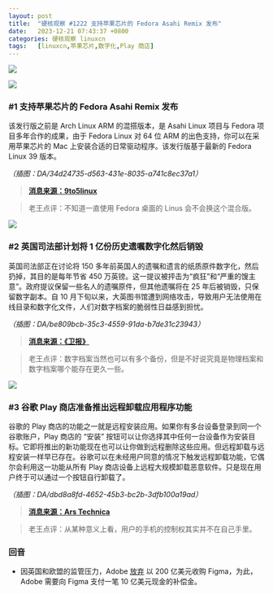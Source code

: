 ```yaml
---
layout: post
title:	"硬核观察 #1222 支持苹果芯片的 Fedora Asahi Remix 发布"
date:	2023-12-21 07:43:37 +0800 
categories:	硬核观察 linuxcn 
tags:	[linuxcn,苹果芯片,数字化,Play 商店]
---
```



![](/Asserts/Images//attachment/album/202312/21/074226fvm960mvkv6mymn9.jpg)


![](/Asserts/Images//attachment/album/202312/21/074239ipe5aq22e3022y51.png)


### #1 支持苹果芯片的 Fedora Asahi Remix 发布


该发行版之前是 Arch Linux ARM 的混搭版本，是 Asahi Linux 项目与 Fedora 项目多年合作的成果，由于 Fedora Linux 对 64 位 ARM 的出色支持，你可以在采用苹果芯片的 Mac 上安装合适的日常驱动程序。该发行版基于最新的 Fedora Linux 39 版本。


*（插图：DA/34d24735-d563-431e-8035-a741c8ec37a1）*



> 
> **[消息来源：9to5linux](https://9to5linux.com/fedora-asahi-remix-officially-released-for-apple-silicon-macs)**
> 
> 
> 



> 
> 老王点评：不知道一直使用 Fedora 桌面的 Linus 会不会换这个混合版。
> 
> 
> 


![](/Asserts/Images//attachment/album/202312/21/074255vl0nbhnttcc06vtt.png)


### #2 英国司法部计划将 1 亿份历史遗嘱数字化然后销毁


英国司法部正在讨论将 150 多年前英国人的遗嘱和遗言的纸质原件数字化，然后扔掉，其目的是每年节省 450 万英镑。这一提议被抨击为“疯狂”和“严重的馊主意”。政府提议保留一些名人的遗嘱原件，但其他遗嘱将在 25 年后被销毁，只保留数字副本。自 10 月下旬以来，大英图书馆遭到网络攻击，导致用户无法使用在线目录和数字化文件，人们对数字档案的脆弱性日益感到担忧。


*（插图：DA/be809bcb-35c3-4559-91da-b7de31c23943）*



> 
> **[消息来源：《卫报》](https://www.theguardian.com/society/2023/dec/18/ministry-of-justice-plan-to-destroy-historical-wills-is-insane-say-experts)**
> 
> 
> 



> 
> 老王点评：数字档案当然也可以有多个备份，但是不好说究竟是物理档案和数字档案哪个能存在更久一些。
> 
> 
> 


![](/Asserts/Images//attachment/album/202312/21/074314n9fikwb4vr3wsksw.png)


### #3 谷歌 Play 商店准备推出远程卸载应用程序功能


谷歌的 Play 商店的功能之一就是远程安装应用。如果你有多台设备登录到同一个谷歌账户，Play 商店的 “安装” 按钮可以让你选择其中任何一台设备作为安装目标。它即将推出的新功能现在也可以让你做到远程删除这些应用。但远程卸载与远程安装一样早已存在。谷歌可以在未经用户同意的情况下触发远程卸载功能，它偶尔会利用这一功能从所有 Play 商店设备上远程大规模卸载恶意软件。只是现在用户终于可以通过一个按钮自行卸载了。


*（插图：DA/dbd8a8fd-4652-45b3-bc2b-3dfb100a19ad）*



> 
> **[消息来源：Ars Technica](https://arstechnica.com/google/2023/12/the-play-store-will-soon-let-you-uninstall-apps-from-remote-devices/)**
> 
> 
> 



> 
> 老王点评：从某种意义上看，用户的手机的控制权其实并不在自己手里。
> 
> 
> 


### 回音


* 因英国和欧盟的监管压力，Adobe [放弃](https://www.theverge.com/2023/12/18/24005996/adobe-figma-acquisition-abandoned-termination-fee) 以 200 亿美元收购 Figma，为此，Adobe 需要向 Figma 支付一笔 10 亿美元现金的补偿金。
